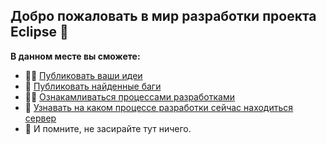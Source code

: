 ## Добро пожаловать в мир разработки проекта Eclipse 👋


**В данном месте вы сможете:**

- 🙋‍♀️ [Публиковать ваши идеи]()
- 🌈 [Публиковать найденные баги]()
- 👩‍💻 [Ознакамливаться процессами разработками]()
- 🍿 [Узнавать на каком процессе разработки сейчас находиться сервер]()
- 🧙 И помните, не засирайте тут ничего.
